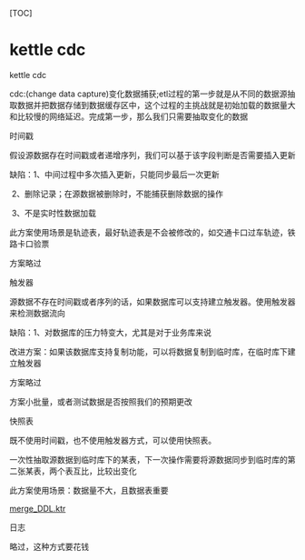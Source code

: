 [TOC]

# kettle cdc

kettle cdc

cdc:(change data capture)变化数据捕获;etl过程的第一步就是从不同的数据源抽取数据并把数据存储到数据缓存区中，这个过程的主挑战就是初始加载的数据量大和比较慢的网络延迟。完成第一步，那么我们只需要抽取变化的数据

时间戳

假设源数据存在时间戳或者递增序列，我们可以基于该字段判断是否需要插入更新

缺陷：1、中间过程中多次插入更新，只能同步最后一次更新

​    2、删除记录；在源数据被删除时，不能捕获删除数据的操作

​    3、不是实时性数据加载

此方案使用场景是轨迹表，最好轨迹表是不会被修改的，如交通卡口过车轨迹，铁路卡口验票

方案略过

触发器

源数据不存在时间戳或者序列的话，如果数据库可以支持建立触发器。使用触发器来检测数据流向

缺陷：1、对数据库的压力特变大，尤其是对于业务库来说

改进方案：如果该数据库支持复制功能，可以将数据复制到临时库，在临时库下建立触发器

方案略过

方案小批量，或者测试数据是否按照我们的预期更改

快照表

既不使用时间戳，也不使用触发器方式，可以使用快照表。

一次性抽取源数据到临时库下的某表，下一次操作需要将源数据同步到临时库的第二张某表，两个表互比，比较出变化

此方案使用场景：数据量不大，且数据表重要

[merge_DDL.ktr](../img_src/6de00652e7714f7db80cd3bbddb14209/merge_DDL.ktr)

日志

略过，这种方式要花钱